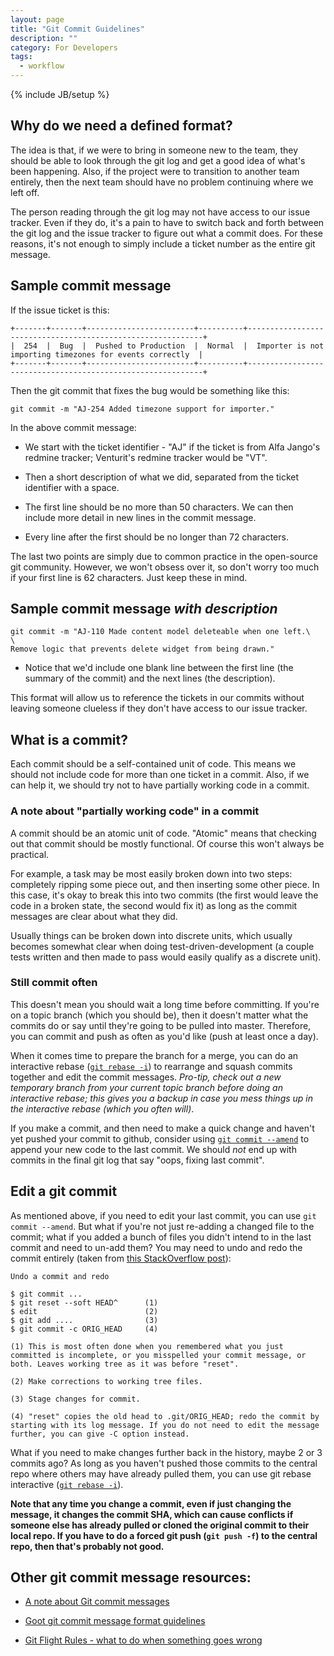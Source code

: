 ```yaml
---
layout: page
title: "Git Commit Guidelines"
description: ""
category: For Developers
tags:
  - workflow
---
```

{% include JB/setup %}

## Why do we need a defined format?

The idea is that, if we were to bring in someone new to the team, they should be able to look through the git log and get a good idea of what's been happening. Also, if the project were to transition to another team entirely, then the next team should have no problem continuing where we left off.

The person reading through the git log may not have access to our issue tracker. Even if they do, it's a pain to have to switch back and forth between the git log and the issue tracker to figure out what a commit does. For these reasons, it's not enough to simply include a ticket number as the entire git message.

## Sample commit message

If the issue ticket is this:

```
+-------+-------+------------------------+----------+------------------------------------------------------------+
|  254  |  Bug  |  Pushed to Production  |  Normal  |  Importer is not importing timezones for events correctly  |
+-------+-------+------------------------+----------+------------------------------------------------------------+
```

Then the git commit that fixes the bug would be something like this:

```
git commit -m "AJ-254 Added timezone support for importer."
```

In the above commit message:

* We start with the ticket identifier - "AJ" if the ticket is from Alfa Jango's redmine tracker; Venturit's redmine tracker would be "VT".

* Then a short description of what we did, separated from the ticket identifier with a space.

* The first line should be no more than 50 characters. We can then include more detail in new lines in the commit message. 

* Every line after the first should be no longer than 72 characters.

The last two points are simply due to common practice in the open-source git community. However, we won't obsess over it, so don't worry too much if your first line is 62 characters. Just keep these in mind.

## Sample commit message *with description*

```
git commit -m "AJ-110 Made content model deleteable when one left.\
\
Remove logic that prevents delete widget from being drawn."
```

* Notice that we'd include one blank line between the first line (the summary of the commit) and the next lines (the description).

This format will allow us to reference the tickets in our commits without leaving someone clueless if they don't have access to our issue tracker.

## What is a commit?

Each commit should be a self-contained unit of code. This means we should not include code for more than one ticket in a commit. Also, if we can help it, we should try not to have partially working code in a commit.

### A note about "partially working code" in a commit

A commit should be an atomic unit of code. "Atomic" means that checking out that commit should be mostly functional. Of course this won't always be practical.

For example, a task may be most easily broken down into two steps: completely ripping some piece out, and then inserting some other piece. In this case, it's okay to break this into two commits (the first would leave the code in a broken state, the second would fix it) as long as the commit messages are clear about what they did.

Usually things can be broken down into discrete units, which usually becomes somewhat clear when doing test-driven-development (a couple tests written and then made to pass would easily qualify as a discrete unit).

### Still commit often

This doesn't mean you should wait a long time before committing. If you're on a topic branch (which you should be), then it doesn't matter what the commits do or say until they're going to be pulled into master. Therefore, you can commit and push as often as you'd like (push at least once a day).

When it comes time to prepare the branch for a merge, you can do an interactive rebase ([`git rebase -i`](http://gitready.com/advanced/2009/02/10/squashing-commits-with-rebase.html)) to rearrange and squash commits together and edit the commit messages. *Pro-tip, check out a new temporary branch from your current topic branch before doing an interactive rebase; this gives you a backup in case you mess things up in the interactive rebase (which you often will)*.

If you make a commit, and then need to make a quick change and haven't yet pushed your commit to github, consider using [`git commit --amend`](http://nathanhoad.net/git-amend-your-last-commit) to append your new code to the last commit. We should *not* end up with commits in the final git log that say "oops, fixing last commit".

## Edit a git commit

As mentioned above, if you need to edit your last commit, you can use `git commit --amend`. But what if you're not just re-adding a changed file to the commit; what if you added a bunch of files you didn't intend to in the last commit and need to un-add them? You may need to undo and redo the commit entirely (taken from [this StackOverflow post](http://stackoverflow.com/a/927386/366381)):

```
Undo a commit and redo

$ git commit ...
$ git reset --soft HEAD^      (1)
$ edit                        (2)
$ git add ....                (3)
$ git commit -c ORIG_HEAD     (4)

(1) This is most often done when you remembered what you just committed is incomplete, or you misspelled your commit message, or both. Leaves working tree as it was before "reset".

(2) Make corrections to working tree files.

(3) Stage changes for commit.

(4) "reset" copies the old head to .git/ORIG_HEAD; redo the commit by starting with its log message. If you do not need to edit the message further, you can give -C option instead.
```

What if you need to make changes further back in the history, maybe 2 or 3 commits ago? As long as you haven't pushed those commits to the central repo where others may have already pulled them, you can use git rebase interactive ([`git rebase -i`](http://git-scm.com/book/en/Git-Tools-Rewriting-History#Changing-Multiple-Commit-Messages)).

**Note that any time you change a commit, even if just changing the message, it changes the commit SHA, which can cause conflicts if someone else has already pulled or cloned the original commit to their local repo. If you have to do a forced git push (`git push -f`) to the central repo, then that's probably not good.**

## Other git commit message resources:

* [A note about Git commit
  messages](http://tbaggery.com/2008/04/19/a-note-about-git-commit-messages.html)

* [Goot git commit message format
  guidelines](http://stackoverflow.com/questions/43598/suggestions-for-a-good-commit-message-format-guideline)

* [Git Flight Rules - what to do when something goes
  wrong](https://github.com/k88hudson/git-flight-rules)
